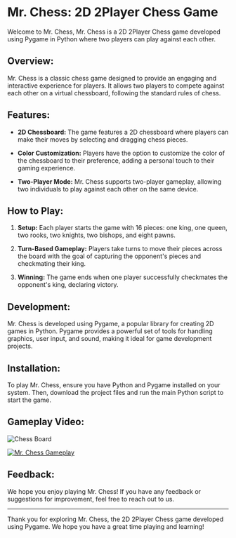 # Mr. Chess: 2D 2Player Chess Game

Welcome to Mr. Chess, Mr. Chess is a 2D 2Player Chess game developed using Pygame in Python where two players can play against each other.

## Overview:

Mr. Chess is a classic chess game designed to provide an engaging and interactive experience for players. It allows two players to compete against each other on a virtual chessboard, following the standard rules of chess.

## Features:

- **2D Chessboard:** The game features a 2D chessboard where players can make their moves by selecting and dragging chess pieces.
  
- **Color Customization:** Players have the option to customize the color of the chessboard to their preference, adding a personal touch to their gaming experience.

- **Two-Player Mode:** Mr. Chess supports two-player gameplay, allowing two individuals to play against each other on the same device.

## How to Play:

1. **Setup:** Each player starts the game with 16 pieces: one king, one queen, two rooks, two knights, two bishops, and eight pawns.

2. **Turn-Based Gameplay:** Players take turns to move their pieces across the board with the goal of capturing the opponent's pieces and checkmating their king.

3. **Winning:** The game ends when one player successfully checkmates the opponent's king, declaring victory.

## Development:

Mr. Chess is developed using Pygame, a popular library for creating 2D games in Python. Pygame provides a powerful set of tools for handling graphics, user input, and sound, making it ideal for game development projects.

## Installation:

To play Mr. Chess, ensure you have Python and Pygame installed on your system. Then, download the project files and run the main Python script to start the game.

## Gameplay Video:
![Chess Board](https://drive.google.com/uc?id=1HGAmjDFk-IjhLVshBHimNbNOhO47YgH9)

[![Mr. Chess Gameplay](https://drive.google.com/uc?export=view&id=VIDEO_ID_HERE)](https://drive.google.com/drive/u/0/folders/1iyg3569V7ss5v6N-zDn5cyGuvf1ZWTvW)

## Feedback:

We hope you enjoy playing Mr. Chess! If you have any feedback or suggestions for improvement, feel free to reach out to us.

---

Thank you for exploring Mr. Chess, the 2D 2Player Chess game developed using Pygame. We hope you have a great time playing and learning!
